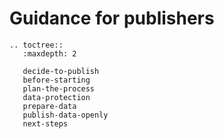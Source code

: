 # Guidance for publishers

```eval_rst
.. toctree::
   :maxdepth: 2

   decide-to-publish
   before-starting
   plan-the-process
   data-protection
   prepare-data
   publish-data-openly
   next-steps
```
